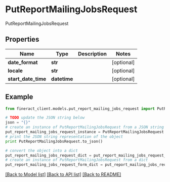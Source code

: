 # PutReportMailingJobsRequest

PutReportMailingJobsRequest

## Properties

Name | Type | Description | Notes
------------ | ------------- | ------------- | -------------
**date_format** | **str** |  | [optional] 
**locale** | **str** |  | [optional] 
**start_date_time** | **datetime** |  | [optional] 

## Example

```python
from fineract_client.models.put_report_mailing_jobs_request import PutReportMailingJobsRequest

# TODO update the JSON string below
json = "{}"
# create an instance of PutReportMailingJobsRequest from a JSON string
put_report_mailing_jobs_request_instance = PutReportMailingJobsRequest.from_json(json)
# print the JSON string representation of the object
print PutReportMailingJobsRequest.to_json()

# convert the object into a dict
put_report_mailing_jobs_request_dict = put_report_mailing_jobs_request_instance.to_dict()
# create an instance of PutReportMailingJobsRequest from a dict
put_report_mailing_jobs_request_form_dict = put_report_mailing_jobs_request.from_dict(put_report_mailing_jobs_request_dict)
```
[[Back to Model list]](../README.md#documentation-for-models) [[Back to API list]](../README.md#documentation-for-api-endpoints) [[Back to README]](../README.md)


